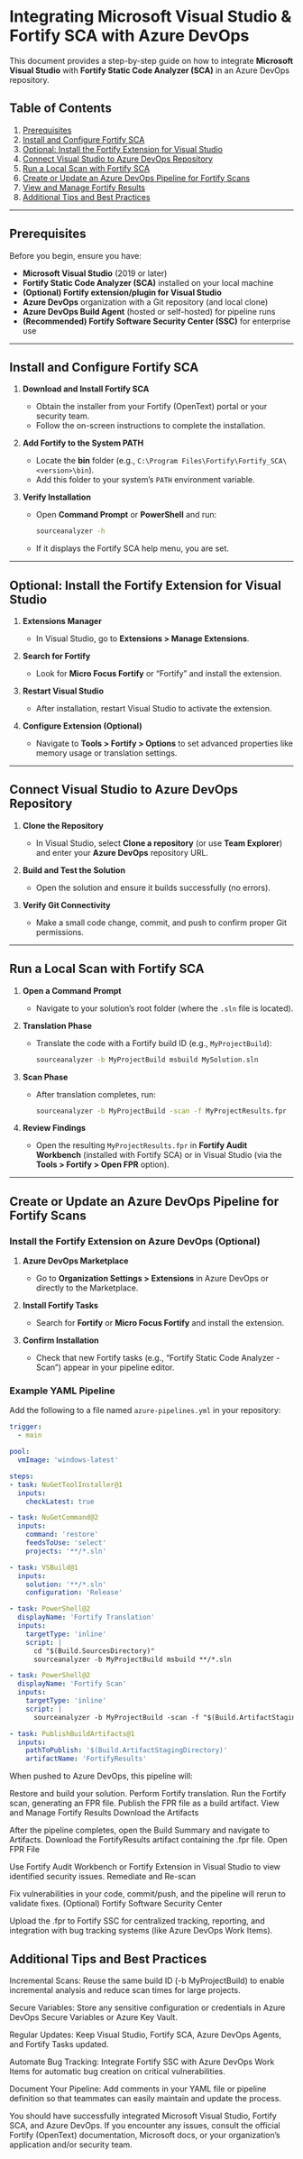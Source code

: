 # Integrating Microsoft Visual Studio & Fortify SCA with Azure DevOps

This document provides a step-by-step guide on how to integrate **Microsoft Visual Studio** with **Fortify Static Code Analyzer (SCA)** in an Azure DevOps repository.

## Table of Contents

1. [Prerequisites](#prerequisites)
2. [Install and Configure Fortify SCA](#install-and-configure-fortify-sca)
3. [Optional: Install the Fortify Extension for Visual Studio](#optional-install-the-fortify-extension-for-visual-studio)
4. [Connect Visual Studio to Azure DevOps Repository](#connect-visual-studio-to-azure-devops-repository)
5. [Run a Local Scan with Fortify SCA](#run-a-local-scan-with-fortify-sca)
6. [Create or Update an Azure DevOps Pipeline for Fortify Scans](#create-or-update-an-azure-devops-pipeline-for-fortify-scans)
7. [View and Manage Fortify Results](#view-and-manage-fortify-results)
8. [Additional Tips and Best Practices](#additional-tips-and-best-practices)

---

## Prerequisites

Before you begin, ensure you have:

- **Microsoft Visual Studio** (2019 or later)  
- **Fortify Static Code Analyzer (SCA)** installed on your local machine  
- **(Optional) Fortify extension/plugin for Visual Studio**  
- **Azure DevOps** organization with a Git repository (and local clone)  
- **Azure DevOps Build Agent** (hosted or self-hosted) for pipeline runs  
- **(Recommended) Fortify Software Security Center (SSC)** for enterprise use

---

## Install and Configure Fortify SCA

1. **Download and Install Fortify SCA**  
   - Obtain the installer from your Fortify (OpenText) portal or your security team.  
   - Follow the on-screen instructions to complete the installation.

2. **Add Fortify to the System PATH**  
   - Locate the **bin** folder (e.g., `C:\Program Files\Fortify\Fortify_SCA\<version>\bin`).  
   - Add this folder to your system’s `PATH` environment variable.

3. **Verify Installation**  
   - Open **Command Prompt** or **PowerShell** and run:  
     ```bash
     sourceanalyzer -h
     ```
   - If it displays the Fortify SCA help menu, you are set.

---

## Optional: Install the Fortify Extension for Visual Studio

1. **Extensions Manager**  
   - In Visual Studio, go to **Extensions > Manage Extensions**.

2. **Search for Fortify**  
   - Look for **Micro Focus Fortify** or “Fortify” and install the extension.

3. **Restart Visual Studio**  
   - After installation, restart Visual Studio to activate the extension.

4. **Configure Extension (Optional)**  
   - Navigate to **Tools > Fortify > Options** to set advanced properties like memory usage or translation settings.

---

## Connect Visual Studio to Azure DevOps Repository

1. **Clone the Repository**  
   - In Visual Studio, select **Clone a repository** (or use **Team Explorer**) and enter your **Azure DevOps** repository URL.

2. **Build and Test the Solution**  
   - Open the solution and ensure it builds successfully (no errors).

3. **Verify Git Connectivity**  
   - Make a small code change, commit, and push to confirm proper Git permissions.

---

## Run a Local Scan with Fortify SCA

1. **Open a Command Prompt**  
   - Navigate to your solution’s root folder (where the `.sln` file is located).

2. **Translation Phase**  
   - Translate the code with a Fortify build ID (e.g., `MyProjectBuild`):  
     ```bash
     sourceanalyzer -b MyProjectBuild msbuild MySolution.sln
     ```

3. **Scan Phase**  
   - After translation completes, run:  
     ```bash
     sourceanalyzer -b MyProjectBuild -scan -f MyProjectResults.fpr
     ```

4. **Review Findings**  
   - Open the resulting `MyProjectResults.fpr` in **Fortify Audit Workbench** (installed with Fortify SCA) or in Visual Studio (via the **Tools > Fortify > Open FPR** option).

---

## Create or Update an Azure DevOps Pipeline for Fortify Scans

### Install the Fortify Extension on Azure DevOps (Optional)

1. **Azure DevOps Marketplace**  
   - Go to **Organization Settings > Extensions** in Azure DevOps or directly to the Marketplace.

2. **Install Fortify Tasks**  
   - Search for **Fortify** or **Micro Focus Fortify** and install the extension.

3. **Confirm Installation**  
   - Check that new Fortify tasks (e.g., “Fortify Static Code Analyzer - Scan”) appear in your pipeline editor.

### Example YAML Pipeline

Add the following to a file named `azure-pipelines.yml` in your repository:

```yaml
trigger:
  - main

pool:
  vmImage: 'windows-latest'

steps:
- task: NuGetToolInstaller@1
  inputs:
    checkLatest: true

- task: NuGetCommand@2
  inputs:
    command: 'restore'
    feedsToUse: 'select'
    projects: '**/*.sln'

- task: VSBuild@1
  inputs:
    solution: '**/*.sln'
    configuration: 'Release'

- task: PowerShell@2
  displayName: 'Fortify Translation'
  inputs:
    targetType: 'inline'
    script: |
      cd "$(Build.SourcesDirectory)"
      sourceanalyzer -b MyProjectBuild msbuild **/*.sln

- task: PowerShell@2
  displayName: 'Fortify Scan'
  inputs:
    targetType: 'inline'
    script: |
      sourceanalyzer -b MyProjectBuild -scan -f "$(Build.ArtifactStagingDirectory)\MyProjectResults.fpr"

- task: PublishBuildArtifacts@1
  inputs:
    pathToPublish: '$(Build.ArtifactStagingDirectory)'
    artifactName: 'FortifyResults'

```

When pushed to Azure DevOps, this pipeline will:

Restore and build your solution.
Perform Fortify translation.
Run the Fortify scan, generating an FPR file.
Publish the FPR file as a build artifact.
View and Manage Fortify Results
Download the Artifacts

After the pipeline completes, open the Build Summary and navigate to Artifacts.
Download the FortifyResults artifact containing the .fpr file.
Open FPR File

Use Fortify Audit Workbench or Fortify Extension in Visual Studio to view identified security issues.
Remediate and Re-scan

Fix vulnerabilities in your code, commit/push, and the pipeline will rerun to validate fixes.
(Optional) Fortify Software Security Center

Upload the .fpr to Fortify SSC for centralized tracking, reporting, and integration with bug tracking systems (like Azure DevOps Work Items).

## Additional Tips and Best Practices

Incremental Scans: Reuse the same build ID (-b MyProjectBuild) to enable incremental analysis and reduce scan times for large projects.

Secure Variables: Store any sensitive configuration or credentials in Azure DevOps Secure Variables or Azure Key Vault.

Regular Updates: Keep Visual Studio, Fortify SCA, Azure DevOps Agents, and Fortify Tasks updated.

Automate Bug Tracking: Integrate Fortify SSC with Azure DevOps Work Items for automatic bug creation on critical vulnerabilities.

Document Your Pipeline: Add comments in your YAML file or pipeline definition so that teammates can easily maintain and update the process.

You should have successfully integrated Microsoft Visual Studio, Fortify SCA, and Azure DevOps. If you encounter any issues, consult the official Fortify (OpenText) documentation, Microsoft docs, or your organization’s application and/or security team.

